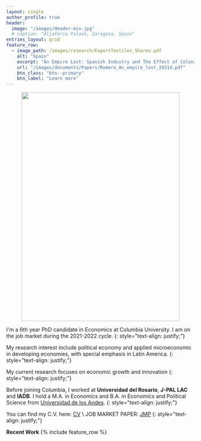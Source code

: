 ```yaml
---
layout: single
author_profile: true
header:
  image: "/images/Header-min.jpg"
  # caption: "Aljaferia Palace, Zaragoza, Spain"
entries_layout: grid
feature_row:
  - image_path: /images/research/ExportTextiles_Shares.pdf
    alt: "Spain"
    excerpt: "An Empire Lost: Spanish Industry and The Effect of Colonial Markets and Trade on Innovation"
    url: "/images/documents/Papers/Romero_An_empire_lost_2021d.pdf"
    btn_class: "btn--primary"
    btn_label: "Learn more"    
---
```


<p align="center">
<img src="{{ site.url}}{{site.baseurl}}/images/TA.jpg" width="421.5" height="612" alt="">
</p>


I'm a 6th year PhD candidate in Economics at Columbia University. I am on the job market during the 2021-2022 cycle.
{: style="text-align: justify;"}

My research interest include political economy and applied microeconomic in developing economies, with special emphasis in Latin America.
{: style="text-align: justify;"}

My current research focuses on economic growth and innovation
{: style="text-align: justify;"}

Before joining Columbia, I worked at **Universidad del Rosario**, **J-PAL LAC** and **IADB**.  I hold a M.A. in Economics  and B.A. in Economics and Political Science from [Universidad de los Andes](https://uniandes.edu.co/).
{: style="text-align: justify;"}

You can find my C.V. here: [CV](/images/documents/CV/Dario_CV.pdf) \\
JOB MARKET PAPER: [JMP](/images/documents/Papers/Romero_An_empire_lost_2021d.pdf)
{: style="text-align: justify;"}

**Recent Work**
{% include feature_row %}
